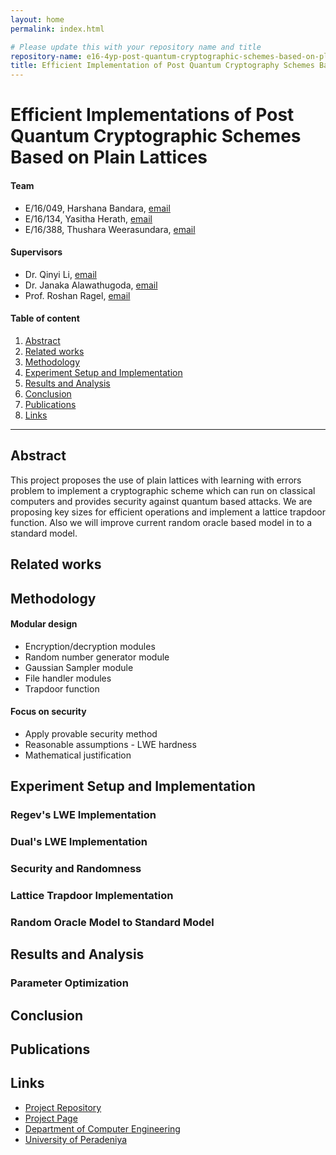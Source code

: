 ```yaml
---
layout: home
permalink: index.html

# Please update this with your repository name and title
repository-name: e16-4yp-post-quantum-cryptographic-schemes-based-on-plain-lattices
title: Efficient Implementation of Post Quantum Cryptography Schemes Based on Plain Lattices
---
```


[comment]: # "This is the standard layout for the project, but you can clean this and use your own template"

# Efficient Implementations of Post Quantum Cryptographic Schemes Based on Plain Lattices


#### Team

- E/16/049, Harshana Bandara, [email](mailto:e16049@eng.pdn.ac.lk)
- E/16/134, Yasitha Herath, [email](mailto:e16134@eng.pdn.ac.lk)
- E/16/388, Thushara Weerasundara, [email](mailto:e16388@eng.pdn.ac.lk) 

#### Supervisors

- Dr. Qinyi Li, [email](mailto:qinyi.li@griffith.edu.au)
- Dr. Janaka Alawathugoda, [email](mailto:alawatugoda@eng.pdn.ac.lk)
- Prof. Roshan Ragel, [email](mailto:roshanr@eng.pdn.ac.lk)

#### Table of content

1. [Abstract](#abstract)
2. [Related works](#related-works)
3. [Methodology](#methodology)
4. [Experiment Setup and Implementation](#experiment-setup-and-implementation)
5. [Results and Analysis](#results-and-analysis)
6. [Conclusion](#conclusion)
7. [Publications](#publications)
8. [Links](#links)

---


## Abstract

This project proposes the use of plain lattices with learning with errors problem to implement a cryptographic scheme which can run on classical computers and provides security against quantum based attacks. We are proposing key sizes for efficient operations and implement a lattice trapdoor function. Also we will improve current random oracle based model in to a standard model. 

## Related works

## Methodology

#### Modular design

- Encryption/decryption modules 
- Random number generator module
- Gaussian Sampler module
- File handler modules
- Trapdoor function

#### Focus on security
- Apply provable security method 
- Reasonable assumptions - LWE hardness
- Mathematical justification


## Experiment Setup and Implementation

### Regev's LWE Implementation

### Dual's LWE Implementation

### Security and Randomness

### Lattice Trapdoor Implementation

### Random Oracle Model to Standard Model

## Results and Analysis

### Parameter Optimization

## Conclusion

## Publications
[//]: # "Note: Uncomment each once you uploaded the files to the repository"

<!-- 1. [Semester 7 report](./) -->
<!-- 2. [Semester 7 slides](./) -->
<!-- 3. [Semester 8 report](./) -->
<!-- 4. [Semester 8 slides](./) -->
<!-- 5. Author 1, Author 2 and Author 3 "Research paper title" (2021). [PDF](./). -->


## Links

[//]: # ( NOTE: EDIT THIS LINKS WITH YOUR REPO DETAILS )

- [Project Repository](https://github.com/cepdnaclk/e16-4yp-post-quantum-cryptographic-schemes-based-on-plain-lattices)
- [Project Page](https://cepdnaclk.github.io/e16-4yp-post-quantum-cryptographic-schemes-based-on-plain-lattices/)
- [Department of Computer Engineering](http://www.ce.pdn.ac.lk/)
- [University of Peradeniya](https://eng.pdn.ac.lk/)

[//]: # "Please refer this to learn more about Markdown syntax"
[//]: # "https://github.com/adam-p/markdown-here/wiki/Markdown-Cheatsheet"
